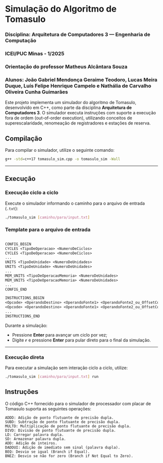 # Simulação do Algoritmo de Tomasulo  
### Disciplina: Arquitetura de Computadores 3 — Engenharia de Computação
### ICEI/PUC Minas - 1/2025
### Orientação do professor Matheus Alcântara Souza
### Alunos: João Gabriel Mendonça Geraime Teodoro, Lucas Meira Duque, Luís Felipe Henrique Campelo e Nathália de Carvalho Oliveira Cunha Guimarães

Este projeto implementa um simulador do algoritmo de Tomasulo, desenvolvido em C++, como parte da disciplina **Arquitetura de Computadores 3**. O simulador executa instruções com suporte a execução fora de ordem (out-of-order execution), utilizando conceitos de superescalaridade, renomeação de registradores e estações de reserva.

## Compilação

Para compilar o simulador, utilize o seguinte comando:

```bash
g++ -std=c++17 tomasulo_sim.cpp -o tomasulo_sim -Wall
```

---

##  Execução

###  Execução ciclo a ciclo

Execute o simulador informando o caminho para o arquivo de entrada (`.txt`):

```bash
./tomasulo_sim [caminho/para/input.txt]
```
### Template para o arquivo de entrada
```txt

CONFIG_BEGIN
CYCLES <TipoDeOperacao> <NumeroDeCiclos>
CYCLES <TipoDeOperacao> <NumeroDeCiclos>
...
UNITS <TipoDeUnidade> <NumeroDeUnidades>
UNITS <TipoDeUnidade> <NumeroDeUnidades>
...
MEM_UNITS <TipoDeOperacaoMemoria> <NumeroDeUnidades>
MEM_UNITS <TipoDeOperacaoMemoria> <NumeroDeUnidades>
...
CONFIG_END

INSTRUCTIONS_BEGIN
<Opcode> <OperandoDestino> <OperandoFonte1> <OperandoFonte2_ou_OffsetComBase> # Comentário opcional
<Opcode> <OperandoDestino> <OperandoFonte1> <OperandoFonte2_ou_OffsetComBase>
...
INSTRUCTIONS_END
```
Durante a simulação:

- Pressione **Enter** para avançar um ciclo por vez;
- Digite **`r`** e pressione **Enter** para pular direto para o final da simulação.

---

### Execução direta

Para executar a simulação sem interação ciclo a ciclo, utilize:

```bash
./tomasulo_sim [caminho/para/input.txt] run
```

## Instruções

O código C++ fornecido para o simulador de processador com placar de Tomasulo suporta as seguintes operações:

```text
ADDD: Adição de ponto flutuante de precisão dupla.
SUBD: Subtração de ponto flutuante de precisão dupla.
MULTD: Multiplicação de ponto flutuante de precisão dupla.
DIVD: Divisão de ponto flutuante de precisão dupla.
LD: Carregar palavra dupla.
SD: Armazenar palavra dupla.
ADD: Adição de inteiros.
DADDUI: Adição de imediato sem sinal (palavra dupla).
BEQ: Desvio se igual (Branch if Equal).
BNEZ: Desvio se não for zero (Branch if Not Equal to Zero).
```

